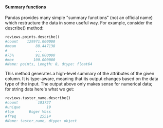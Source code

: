 #### Summary functions

Pandas provides many simple "summary functions" (not an official name) which restructure the data in some useful way. For example, consider the describe() method:

``` python
reviews.points.describe()
#count    129971.000000
#mean         88.447138
#             ...      
#75%          91.000000
#max         100.000000
#Name: points, Length: 8, dtype: float64
```

This method generates a high-level summary of the attributes of the given column. It is type-aware, meaning that its output changes based on the data type of the input. The output above only makes sense for numerical data; for string data here's what we get:

``` python
reviews.taster_name.describe()
#count         103727
#unique            19
#top       Roger Voss
#freq           25514
#Name: taster_name, dtype: object
```